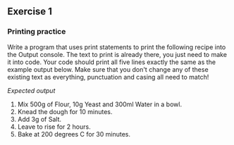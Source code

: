 ## Exercise 1
### Printing practice
Write a program that uses print statements to print the following recipe into the Output console. The text to print is already there, you just need to make it into code. Your code should print all five lines exactly the same as the example output below. Make sure that you don't change any of these existing text as everything, punctuation and casing all need to match!

*Expected output*
1. Mix 500g of Flour, 10g Yeast and 300ml Water in a bowl.
2. Knead the dough for 10 minutes.
3. Add 3g of Salt.
4. Leave to rise for 2 hours.
5. Bake at 200 degrees C for 30 minutes. 
